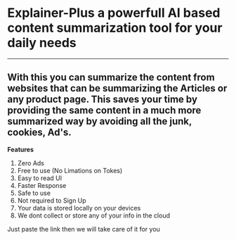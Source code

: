 # Explainer-Plus a powerfull AI based content summarization tool for your daily needs
---
With this you can summarize the content from websites that can be summarizing the Articles or any product page. This saves your time by providing the same content in a much more summarized way by avoiding all the junk, cookies, Ad's.
---
**Features**
1. Zero Ads
2. Free to use (No Limations on Tokes)
3. Easy to read UI
4. Faster Response
5. Safe to use
6. Not required to Sign Up
7. Your data is stored locally on your devices
8. We dont collect or store any of your info in the cloud

Just paste the link then we will take care of it for you
